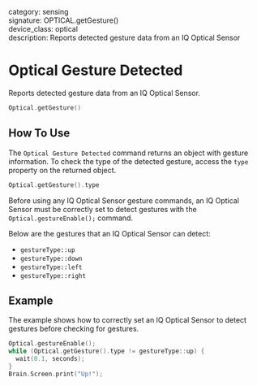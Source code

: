 category: sensing  
signature: OPTICAL.getGesture()  
device_class: optical  
description: Reports detected gesture data from an IQ Optical Sensor  

# Optical Gesture Detected

Reports detected gesture data from an IQ Optical Sensor.

```cpp
Optical.getGesture()
```

## How To Use

The `Optical Gesture Detected` command returns an object with gesture information. To check the type of the detected gesture, access the `type` property on the returned object.

```cpp
Optical.getGesture().type
```

Before using any IQ Optical Sensor gesture commands, an IQ Optical Sensor must be correctly set to detect gestures with the `Optical.gestureEnable();` command.

Below are the gestures that an IQ Optical Sensor can detect:

- `gestureType::up`
- `gestureType::down`
- `gestureType::left`
- `gestureType::right`

## Example

The example shows how to correctly set an IQ Optical Sensor to detect gestures before checking for gestures.

```cpp
Optical.gestureEnable();
while (Optical.getGesture().type != gestureType::up) {
  wait(0.1, seconds);
}
Brain.Screen.print("Up!");
```

<advanced>
</advanced>







